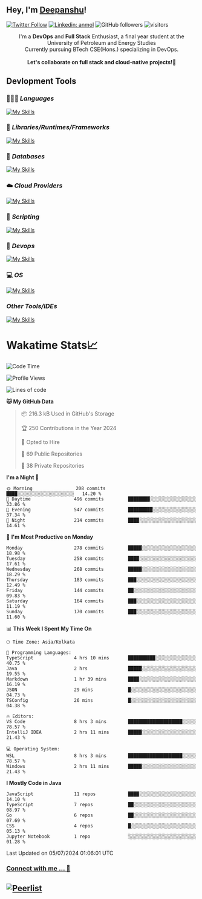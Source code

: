## Hey, I'm [Deepanshu](https://bio.link/deepanshgk)!

[![Twitter Follow](https://img.shields.io/twitter/follow/deepanshuurawat?label=Follow)](https://twitter.com/intent/follow?screen_name=deepanshuurawat)
[![Linkedin: anmol](https://img.shields.io/badge/-deepanshu-blue?style=flat-square&logo=Linkedin&logoColor=white&link=https://www.linkedin.com/in/deepanshu-rawat6/)](https://www.linkedin.com/in/deepanshu-rawat6/)
![GitHub followers](https://img.shields.io/github/followers/deepanshu-rawat6?label=Follow&style=social)
![visitors](https://visitor-badge.laobi.icu/badge?page_id=deepanshu-rawat6.deepanshu-rawat6)


<div align="center">
I'm a <b>DevOps</b> and <b>Full Stack</b> Enthusiast, a final year student at the University of Petroleum and Energy Studies <br> Currently pursuing BTech CSE(Hons.) specializing in DevOps.
</div>

<br>

<div align="center">
 <b>Let's collaborate on full stack and cloud-native projects!🚀</b>
</div>

## **Devlopment Tools**

### 🧑🏻‍💻 *Languages*
[![My Skills](https://skillicons.dev/icons?i=go,java,py,js,ts,html,css&theme=dark)](https://skillicons.dev)

### 🔎 *Libraries/Runtimes/Frameworks*
[![My Skills](https://skillicons.dev/icons?i=nodejs,express,react&theme=dark)](https://skillicons.dev)

### 🛅 *Databases*
[![My Skills](https://skillicons.dev/icons?i=mysql,mongodb,postgres,prisma&theme=dark)](https://skillicons.dev)

### ☁️ *Cloud Providers*
[![My Skills](https://skillicons.dev/icons?i=aws,netlify&theme=dark)](https://skillicons.dev)

### 📜 *Scripting*
[![My Skills](https://skillicons.dev/icons?i=bash,powershell&theme=dark)](https://skillicons.dev)

### 👀 *Devops*
[![My Skills](https://skillicons.dev/icons?i=docker,kubernetes,githubactions,jenkins,grafana,prometheus,terraform,ansible,selenium&theme=dark)](https://skillicons.dev)

### 💻 *OS*
[![My Skills](https://skillicons.dev/icons?i=windows,ubuntu,linux&theme=dark)](https://skillicons.dev)

### *Other Tools/IDEs*
[![My Skills](https://skillicons.dev/icons?i=git,github,vscode,idea,vim,maven,postman,pnpm,npm&theme=dark)](https://skillicons.dev)

# Wakatime Stats📈

<!--START_SECTION:waka-->
![Code Time](http://img.shields.io/badge/Code%20Time-375%20hrs%202%20mins-blue)

![Profile Views](http://img.shields.io/badge/Profile%20Views-14-blue)

![Lines of code](https://img.shields.io/badge/From%20Hello%20World%20I%27ve%20Written-702.2%20thousand%20lines%20of%20code-blue)

**🐱 My GitHub Data** 

> 📦 216.3 kB Used in GitHub's Storage 
 > 
> 🏆 250 Contributions in the Year 2024
 > 
> 💼 Opted to Hire
 > 
> 📜 69 Public Repositories 
 > 
> 🔑 38 Private Repositories 
 > 
**I'm a Night 🦉** 

```text
🌞 Morning                208 commits         ████░░░░░░░░░░░░░░░░░░░░░   14.20 % 
🌆 Daytime                496 commits         ████████░░░░░░░░░░░░░░░░░   33.86 % 
🌃 Evening                547 commits         █████████░░░░░░░░░░░░░░░░   37.34 % 
🌙 Night                  214 commits         ████░░░░░░░░░░░░░░░░░░░░░   14.61 % 
```
📅 **I'm Most Productive on Monday** 

```text
Monday                   278 commits         █████░░░░░░░░░░░░░░░░░░░░   18.98 % 
Tuesday                  258 commits         ████░░░░░░░░░░░░░░░░░░░░░   17.61 % 
Wednesday                268 commits         █████░░░░░░░░░░░░░░░░░░░░   18.29 % 
Thursday                 183 commits         ███░░░░░░░░░░░░░░░░░░░░░░   12.49 % 
Friday                   144 commits         ██░░░░░░░░░░░░░░░░░░░░░░░   09.83 % 
Saturday                 164 commits         ███░░░░░░░░░░░░░░░░░░░░░░   11.19 % 
Sunday                   170 commits         ███░░░░░░░░░░░░░░░░░░░░░░   11.60 % 
```


📊 **This Week I Spent My Time On** 

```text
🕑︎ Time Zone: Asia/Kolkata

💬 Programming Languages: 
TypeScript               4 hrs 10 mins       ██████████░░░░░░░░░░░░░░░   40.75 % 
Java                     2 hrs               █████░░░░░░░░░░░░░░░░░░░░   19.55 % 
Markdown                 1 hr 39 mins        ████░░░░░░░░░░░░░░░░░░░░░   16.19 % 
JSON                     29 mins             █░░░░░░░░░░░░░░░░░░░░░░░░   04.73 % 
TSConfig                 26 mins             █░░░░░░░░░░░░░░░░░░░░░░░░   04.38 % 

🔥 Editors: 
VS Code                  8 hrs 3 mins        ████████████████████░░░░░   78.57 % 
IntelliJ IDEA            2 hrs 11 mins       █████░░░░░░░░░░░░░░░░░░░░   21.43 % 

💻 Operating System: 
WSL                      8 hrs 3 mins        ████████████████████░░░░░   78.57 % 
Windows                  2 hrs 11 mins       █████░░░░░░░░░░░░░░░░░░░░   21.43 % 
```

**I Mostly Code in Java** 

```text
JavaScript               11 repos            ████░░░░░░░░░░░░░░░░░░░░░   14.10 % 
TypeScript               7 repos             ██░░░░░░░░░░░░░░░░░░░░░░░   08.97 % 
Go                       6 repos             ██░░░░░░░░░░░░░░░░░░░░░░░   07.69 % 
CSS                      4 repos             █░░░░░░░░░░░░░░░░░░░░░░░░   05.13 % 
Jupyter Notebook         1 repo              ░░░░░░░░░░░░░░░░░░░░░░░░░   01.28 % 
```




 Last Updated on 05/07/2024 01:06:01 UTC
<!--END_SECTION:waka-->



### [Connect with me ... 💬](https://bio.link/deepanshgk) 
[![Peerlist](https://github-readme-badge.peerlist.io/api/deepanshurawat6?style=social)](https://peerlist.io/deepanshurawat6) 
---

<!--- 
![Snake animation](https://github.com/deepanshu-rawat6/deepanshu-rawat6/blob/output/github-contribution-grid-snake.svg)
---
--->

<!--- 
[![@deepanshurawat6's Holopin board](https://holopin.io/api/user/board?user=deepanshurawat6)](https://holopin.io/@deepanshurawat6)
---
--->
